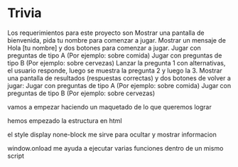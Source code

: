 # Trivia
Los requerimientos para este proyecto son 
Mostrar una pantalla de bienvenida, pida tu nombre para comenzar a jugar.
Mostrar un mensaje de Hola [tu nombre] y dos botones para comenzar a jugar.
Jugar con preguntas de tipo A (Por ejemplo: sobre comida)
Jugar con preguntas de tipo B (Por ejemplo: sobre cervezas)
Lanzar la pregunta 1 con alternativas, el usuario responde, luego se muestra
la pregunta 2 y luego la 3.
Mostrar una pantalla de resultados (respuestas correctas) y dos botones de
volver a jugar:
Jugar con preguntas de tipo A (Por ejemplo: sobre comida)
Jugar con preguntas de tipo B (Por ejemplo: sobre cervezas)

vamos a empezar haciendo un maquetado de lo que queremos lograr 

hemos empezado la estructura en html

el style display none-block me sirve para ocultar y mostrar informacion

window.onload me ayuda a ejecutar varias funciones dentro de un mismo script
